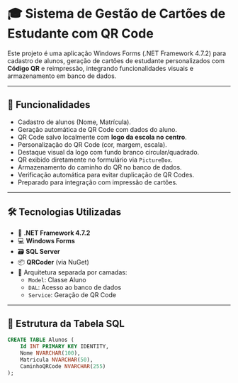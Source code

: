 # 🎓 Sistema de Gestão de Cartões de Estudante com QR Code

Este projeto é uma aplicação Windows Forms (.NET Framework 4.7.2) para cadastro de alunos, geração de cartões de estudante personalizados com **Código QR** e reimpressão, integrando funcionalidades visuais e armazenamento em banco de dados.

---

## 📌 Funcionalidades

- Cadastro de alunos (Nome, Matrícula).
- Geração automática de QR Code com dados do aluno.
- QR Code salvo localmente com **logo da escola no centro**.
- Personalização do QR Code (cor, margem, escala).
- Destaque visual da logo com fundo branco circular/quadrado.
- QR exibido diretamente no formulário via `PictureBox`.
- Armazenamento do caminho do QR no banco de dados.
- Verificação automática para evitar duplicação de QR Codes.
- Preparado para integração com impressão de cartões.

---

## 🛠️ Tecnologias Utilizadas

- 🎯 **.NET Framework 4.7.2**
- 💻 **Windows Forms**
- 🗃️ **SQL Server**
- 📦 **QRCoder** (via NuGet)
- 📁 Arquitetura separada por camadas:
  - `Model`: Classe Aluno
  - `DAL`: Acesso ao banco de dados
  - `Service`: Geração de QR Code

---

## 🧱 Estrutura da Tabela SQL

```sql
CREATE TABLE Alunos (
    Id INT PRIMARY KEY IDENTITY,
    Nome NVARCHAR(100),
    Matricula NVARCHAR(50),
    CaminhoQRCode NVARCHAR(255)
);
